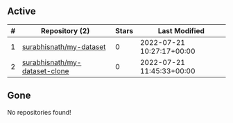 ## Active
| # | Repository (2) | Stars | Last Modified |
| --- | --- | --- | --- |
| 1 | [surabhisnath/my-dataset](https://gin.g-node.org/surabhisnath/my-dataset) | 0 | 2022-07-21 10:27:17+00:00 |
| 2 | [surabhisnath/my-dataset-clone](https://gin.g-node.org/surabhisnath/my-dataset-clone) | 0 | 2022-07-21 11:45:33+00:00 |

## Gone
No repositories found!
